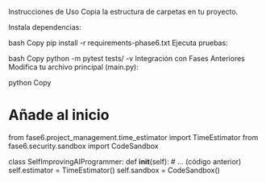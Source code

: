 Instrucciones de Uso
Copia la estructura de carpetas en tu proyecto.

Instala dependencias:

bash
Copy
pip install -r requirements-phase6.txt
Ejecuta pruebas:

bash
Copy
python -m pytest tests/ -v
Integración con Fases Anteriores
Modifica tu archivo principal (main.py):

python
Copy
# Añade al inicio
from fase6.project_management.time_estimator import TimeEstimator
from fase6.security.sandbox import CodeSandbox

class SelfImprovingAIProgrammer:
    def __init__(self):
        # ... (código anterior)
        self.estimator = TimeEstimator()
        self.sandbox = CodeSandbox()